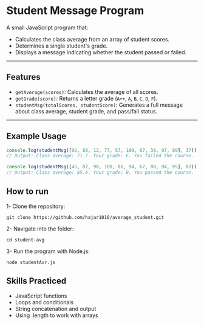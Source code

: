 # Student Message Program

A small JavaScript program that:

- Calculates the class average from an array of student scores.  
- Determines a single student's grade.  
- Displays a message indicating whether the student passed or failed.  

---

## Features

- `getAverage(scores)`: Calculates the average of all scores.  
- `getGrade(score)`: Returns a letter grade (`A++`, `A`, `B`, `C`, `D`, `F`).  
- `studentMsg(totalScores, studentScore)`: Generates a full message about class average, student grade, and pass/fail status.  

---

## Example Usage

```js
console.log(studentMsg([92, 88, 12, 77, 57, 100, 67, 38, 97, 89], 37));
// Output: Class average: 71.7. Your grade: F. You failed the course.

console.log(studentMsg([45, 87, 98, 100, 86, 94, 67, 88, 94, 95], 82));
// Output: Class average: 85.4. Your grade: B. You passed the course.
````
## How to run 
1- Clone the repository:

````git clone https://github.com/hajar1010/average_student.git````


2- Navigate into the folder:

```cd student-avg```


3- Run the program with Node.js:

````node studentAvr.js````

##  Skills Practiced

- JavaScript functions
- Loops and conditionals
- String concatenation and output
- Using .length to work with arrays





